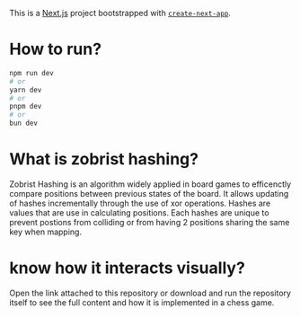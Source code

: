 This is a [Next.js](https://nextjs.org) project bootstrapped with [`create-next-app`](https://nextjs.org/docs/app/api-reference/cli/create-next-app).

# How to run?

```bash
npm run dev
# or
yarn dev
# or
pnpm dev
# or
bun dev
```

# What is zobrist hashing?
Zobrist Hashing is an algorithm widely applied in board games to efficenctly compare positions between previous states of the board.
It allows updating of hashes incrementally through the use of xor operations. Hashes are values that are use in calculating 
positions. Each hashes are unique to prevent postions from colliding or from having 2 positions sharing the same key when 
mapping. 

# know how it interacts visually?
Open the link attached to this repository or download and run the repository itself to see the full content and how it is implemented in a chess game.
